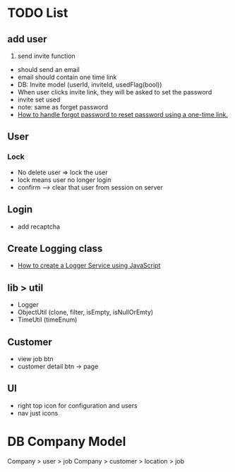 # TODO List

## add user

1. send invite function
* should send an email
* email should contain one time link
* DB: Invite model (userId, inviteId, usedFlag(bool))
* When user clicks invite link, they will be asked to set the password
* invite set used
* note: same as forget password
* [How to handle forgot password to reset password using a one-time link.](https://www.youtube.com/watch?v=72JYhSoVYPc)

## User

### Lock
* No delete user => lock the user
* lock means user no longer login
* confirm --> clear that user from session on server

## Login
* add recaptcha

## Create Logging class
* [How to create a Logger Service using JavaScript](https://enlear.academy/how-to-create-a-logger-service-using-javascript-a0b28f1b0816)

## lib > util
* Logger
* ObjectUtil (clone, filter, isEmpty, isNullOrEmty)
* TimeUtil (timeEnum)

## Customer
* view job btn
* customer detail btn -> page

## UI
* right top icon for configuration and users
* nav just icons

# DB Company Model


Company > user > job
Company > customer > location > job
